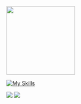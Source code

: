 
<img height="180em" src="https://github-readme-stats.vercel.app/api/top-langs/?username=Torress01&layout=compact&theme=dracula"/>

[![My Skills](https://skillicons.dev/icons?i=cpp,python,dart,java,mysql,mongodb,html,typescript,nextjs,react,vscode)](https://skillicons.dev)
 
<div> 
  <a href = "mailto:vitor.t@ges.inatel.br"><img src="https://img.shields.io/badge/Microsoft_Outlook-0078D4?style=for-the-badge&logo=microsoft-outlook&logoColor=white" target="_blank"></a>
  <a href="https://www.linkedin.com/in/vitorgonzaga10" target="_blank"><img src="https://img.shields.io/badge/-LinkedIn-%230077B5?style=for-the-badge&logo=linkedin&logoColor=white" target="_blank"></a> 
  
</div>
